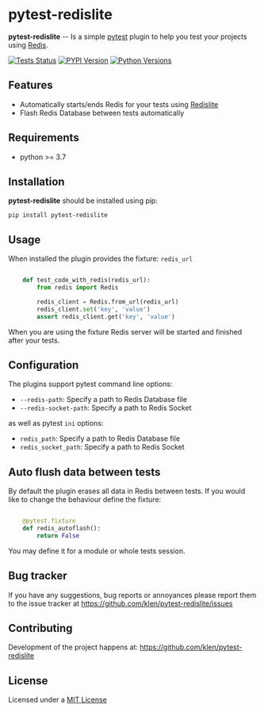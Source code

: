 # pytest-redislite

**pytest-redislite** -- Is a simple [pytest](https://docs.pytest.org) plugin to
help you test your projects using [Redis](https://redis.io).

[![Tests Status](https://github.com/klen/pytest-redislite/workflows/tests/badge.svg)](https://github.com/klen/pytest-redislite/actions)
[![PYPI Version](https://img.shields.io/pypi/v/pytest-redislite)](https://pypi.org/project/pytest-redislite)
[![Python Versions](https://img.shields.io/pypi/pyversions/pytest-redislite)](https://pypi.org/project/pytest-redislite)

## Features

- Automatically starts/ends Redis for your tests using
  [Redislite](https://github.com/yahoo/redislite)
- Flash Redis Database between tests automatically

## Requirements

- python >= 3.7

## Installation

**pytest-redislite** should be installed using pip:

    pip install pytest-redislite

## Usage

When installed the plugin provides the fixture: `redis_url`

```python

    def test_code_with_redis(redis_url):
        from redis import Redis

        redis_client = Redis.from_url(redis_url)
        redis_client.set('key', 'value')
        assert redis_client.get('key', 'value')

```

When you are using the fixture Redis server will be started and finished after
your tests.

## Configuration

The plugins support pytest command line options:

- `--redis-path`: Specify a path to Redis Database file
- `--redis-socket-path`: Specify a path to Redis Socket

as well as pytest `ini` options:

- `redis_path`: Specify a path to Redis Database file
- `redis_socket_path`: Specify a path to Redis Socket


## Auto flush data between tests

By default the plugin erases all data in Redis between tests. If you would like
to change the behaviour define the fixture:

```python

    @pytest.fixture
    def redis_autoflash():
        return False

```

You may define it for a module or whole tests session.

## Bug tracker

If you have any suggestions, bug reports or annoyances please report them to
the issue tracker at https://github.com/klen/pytest-redislite/issues


## Contributing

Development of the project happens at: https://github.com/klen/pytest-redislite


## License

Licensed under a [MIT License](http://opensource.org/licenses/MIT)
